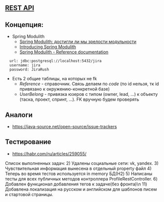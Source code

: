 ## [REST API](http://localhost:8080/doc)

## Концепция:
- Spring Modulith
  - [Spring Modulith: достигли ли мы зрелости модульности](https://habr.com/ru/post/701984/)
  - [Introducing Spring Modulith](https://spring.io/blog/2022/10/21/introducing-spring-modulith)
  - [Spring Modulith - Reference documentation](https://docs.spring.io/spring-modulith/docs/current-SNAPSHOT/reference/html/)

```
  url: jdbc:postgresql://localhost:5432/jira
  username: jira
  password: JiraRush
```
- Есть 2 общие таблицы, на которых не fk
  - _Reference_ - справочник. Связь делаем по _code_ (по id нельзя, тк id привязано к окружению-конкретной базе)
  - _UserBelong_ - привязка юзеров с типом (owner, lead, ...) к объекту (таска, проект, спринт, ...). FK вручную будем проверять

## Аналоги
- https://java-source.net/open-source/issue-trackers

## Тестирование
- https://habr.com/ru/articles/259055/

Список выполненных задач:
2) Удалены социальные сети: vk, yandex.
3) Чувствительная информация вынесена в отдельный property файл
4) Теперь во время тестов используется in memory БД(H2)
5) Написаны тесты для всех публичных методов контроллера ProfileRestController.
6) Добавлен функционал добавления тегов к задаче(без фронта)\n
11) Добавлена локализация на русском и английском для шаблонов писем и стартовой страницы. 
